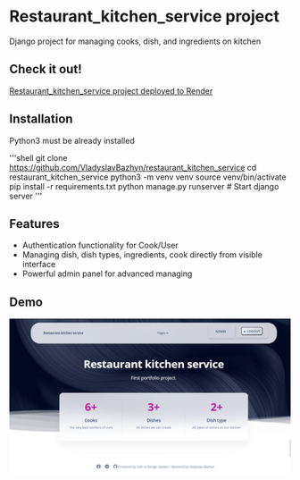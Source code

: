 # Restaurant_kitchen_service project

Django project for managing cooks, dish, and ingredients on kitchen

## Check it out!

[Restaurant_kitchen_service project deployed to Render](#)

## Installation

Python3 must be already installed

'''shell
git clone https://github.com/VladyslavBazhyn/restaurant_kitchen_service
cd restaurant_kitchen_service
python3 -m venv venv
source venv/bin/activate
pip install -r requirements.txt
python manage.py runserver # Start django server
'''

## Features

* Authentication functionality for Cook/User
* Managing dish, dish types, ingredients, cook directly from visible interface
* Powerful admin panel for advanced managing


## Demo

![Website interface](demo.PNG)
